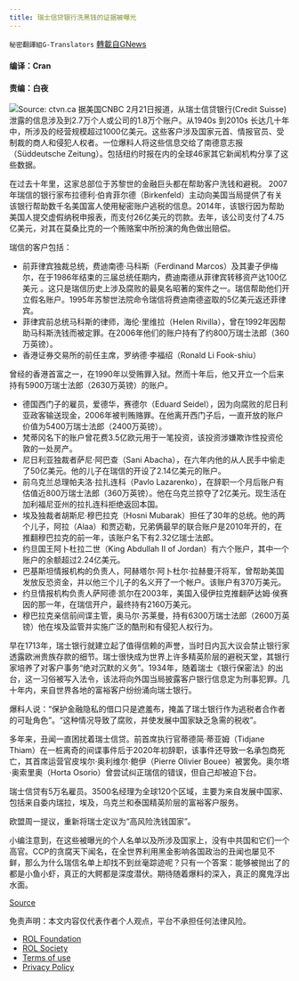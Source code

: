 ```yaml
---
title: 瑞士信贷银行洗黑钱的证据被曝光
---
```

`秘密翻譯組G-Translators` [轉載自GNews](https://gnews.org/zh-hans/2049821/)

#### 编译：Cran

#### 责编：白夜
![](https://assets.gnews.org/wp-content/uploads/2022/02/16455653691.png)Source: ctvn.ca
据美国CNBC 2月21日报道，从瑞士信贷银行(Credit Suisse) 泄露的信息涉及到2.7万个人或公司的1.8万个账户。从1940s 到2010s 长达几十年中，所涉及的经营规模超过1000亿美元。这些客户涉及国家元首、情报官员、受制裁的商人和侵犯人权者。一位爆料人将这些信息交给了南德意志报（Süddeutsche Zeitung）。包括纽约时报在内的全球46家其它新闻机构分享了这些数据。

在过去十年里，这家总部位于苏黎世的金融巨头都在帮助客户洗钱和避税。 2007年瑞信的银行家布拉德利·伯肯菲尔德（Birkenfeld）主动向美国当局提供了有关该银行帮助数千名美国富人使用秘密账户逃税的信息。2014年，该银行因为帮助美国人提交虚假纳税申报表，而支付26亿美元的罚款。去年，该公司支付了4.75亿美元，对其在莫桑比克的一个贿赂案中所扮演的角色做出赔偿。

瑞信的客户包括：

- 前菲律宾独裁总统，费迪南德·马科斯（Ferdinand Marcos）及其妻子伊梅尔，在于1986年结束的三届总统任期内，费迪南德从菲律宾转移资产达100亿美元 。这只是瑞信历史上涉及腐败的最臭名昭著的案件之一。瑞信帮助他们开立假名账户。1995年苏黎世法院命令瑞信将费迪南德盗取的5亿美元返还菲律宾。
- 菲律宾前总统马科斯的律师，海伦·里维拉（Helen Rivilla），曾在1992年因帮助马科斯洗钱而被定罪。在2006年他们的账户持有了约800万瑞士法郎（360万英镑）。
- 香港证券交易所的前任主席，罗纳德·李福绍（Ronald Li Fook-shiu）


曾经的香港首富之一，在1990年以受贿罪入狱。然而十年后，他又开立一个后来持有5900万瑞士法郎（2630万英镑）的账户。

- 德国西门子的雇员，爱德华，赛德尔（Eduard Seidel），因为向腐败的尼日利亚政客输送现金，2006年被判贿赂罪。在他离开西门子后，一直开放的账户价值为5400万瑞士法郎（2400万英镑）。
- 梵蒂冈名下的账户曾花费3.5亿欧元用于一笔投资，该投资涉嫌欺诈性投资伦敦的一处房产。
- 尼日利亚独裁者萨尼·阿巴查（Sani Abacha），在六年内他的从人民手中偷走了50亿美元。他的儿子在瑞信的开设了2.14亿美元的账户。
- 前乌克兰总理帕夫洛·拉扎连科（Pavlo Lazarenko），在辞职一个月后账户有估值近800万瑞士法郎（360万英镑）。他在乌克兰掠夺了2亿美元。现生活在加利福尼亚州的拉扎连科拒绝返回本国。
- 埃及独裁者胡斯尼·穆巴拉克（Hosni Mubarak）担任了30年的总统。他的两个儿子，阿拉（Alaa）和贾迈勒，兄弟俩最早的联合账户是2010年开的，在推翻穆巴拉克的前一年，该账户名下有2.32亿瑞士法郎。
- 约旦国王阿卜杜拉二世（King Abdullah II of Jordan）有六个账户，其中一个账户的余额超过2.24亿美元。
- 巴基斯坦情报机构的负责人，阿赫塔尔·阿卜杜尔·拉赫曼汗将军，曾帮助美国发放反恐资金，并以他三个儿子的名义开了一个帐户。该账户有370万美元。
- 约旦情报机构负责人萨阿德·凯尔在2003年，美国入侵伊拉克推翻萨达姆·侯赛因的那一年，在瑞信开户，最终持有2160万美元。
- 穆巴拉克亲信前间谍主管，奥马尔·苏莱曼，持有6300万瑞士法郎（2600万英镑）他在埃及监管并实施广泛的酷刑和有侵犯人权行为。


早在1713年，瑞士银行就建立起了值得信赖的声誉，当时日内瓦大议会禁止银行家透露欧洲贵族存款的细节。瑞士很快成为世界上许多精英阶层的避税天堂，其银行家培养了对客户事务“绝对沉默的义务”。1934年，随着瑞士《银行保密法》的出台，这一习俗被写入法令，该法将向外国当局披露客户银行信息定为刑事犯罪。几十年内，来自世界各地的富裕客户纷纷涌向瑞士银行。

爆料人说：“保护金融隐私的借口只是遮羞布，掩盖了瑞士银行作为逃税者合作者的可耻角色”。“这种情况导致了腐败，并使发展中国家缺乏急需的税收”。

多年来，丑闻一直困扰着瑞士信贷。前首席执行官蒂德简·蒂亚姆（Tidjane Thiam）在一桩离奇的间谍事件后于2020年初辞职，该事件还导致一名承包商死亡，其首席运营官皮埃尔·奥利维尔·鲍伊（Pierre Olivier Bouee）被罢免。奥尔塔·奥索里奥（Horta Osorio）曾尝试纠正瑞信的错误，但自己却被迫下台。

瑞士信贷有5万名雇员。3500名经理为全球120个区域，主要为来自发展中国家、包括来自委内瑞拉，埃及，乌克兰和泰国精英阶层的富裕客户服务。

欧盟周一提议，重新将瑞士定议为“高风险洗钱国家”。

小编注意到，在这些被曝光的个人名单以及所涉及国家上，没有中共国和它们一个高官。CCP的贪腐天下闻名，在全世界利用黑金影响各国政治的丑闻也屡见不鲜，那么为什么瑞信名单上却找不到丝毫踪迹呢？只有一个答案：能够被抛出了的都是小鱼小虾，真正的大鳄都是深度潜伏。期待随着爆料的深入，真正的魔鬼浮出水面。

[Source](https://www.cnbc.com/2022/02/20/massive-credit-suisse-leak-reportedly-reveals-possible-criminal-ties-among-18000-accounts.html?&amp;qsearchterm=credit%20swiss)



 

免责声明：本文内容仅代表作者个人观点，平台不承担任何法律风险。

- [ROL Foundation](https://rolfoundation.org/)
- [ROL Society](https://rolsociety.org/)
- [Terms of use](https://gnews.org/terms-of-use-3/)
- [Privacy Policy](https://gnews.org/privacy-policy/)
